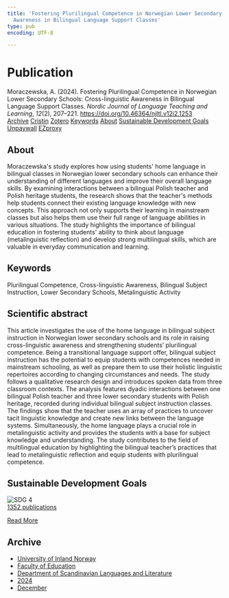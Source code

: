 ```yaml
---
title: 'Fostering Plurilingual Competence in Norwegian Lower Secondary Schools: Cross-linguistic
  Awareness in Bilingual Language Support Classes'
type: pub
encoding: UTF-8

---
```

<h1>Publication</h1>
<article id="csl-bib-container-XVWWKTM2" class="csl-bib-container">
  <div class="csl-bib-body"> <div class="csl-entry">Moraczewska, A. (2024). Fostering Plurilingual Competence in Norwegian Lower Secondary Schools: Cross-linguistic Awareness in Bilingual Language Support Classes. <i>Nordic Journal of Language Teaching and Learning</i>, <i>12</i>(2), 207–221. <a href="https://doi.org/10.46364/njltl.v12i2.1253">https://doi.org/10.46364/njltl.v12i2.1253</a></div> </div>
  <div class="csl-bib-buttons">
    <a href="#taxonomy-article-XVWWKTM2" alt="archive" class="csl-bib-button">Archive</a>
    <a href="https://app.cristin.no/results/show.jsf?id=2333405" alt="Cristin" class="csl-bib-button">Cristin</a>
    <a href="http://zotero.org/groups/5881554/items/XVWWKTM2" alt="Zotero" class="csl-bib-button">Zotero</a>
    <a href="#keywords-article-XVWWKTM2" alt="keywords" class="csl-bib-button">Keywords</a>
    <a href="#about-article-XVWWKTM2" alt="about_pub" class="csl-bib-button">About</a>
    <a href="#sdg-article-XVWWKTM2" alt="sdg" class="csl-bib-button">Sustainable Development Goals</a>
    <a href="https://journal.uia.no/index.php/NJLTL/article/download/1253/1091" alt="Unpaywall" class="csl-bib-button">Unpaywall</a>
    <a href="https://journal.uia.no/index.php/NJLTL/article/download/1253/1091" alt="EZproxy" class="csl-bib-button">EZproxy</a>
  </div>
  <div id="csl-bib-meta-container-XVWWKTM2"></div>
</article>
<div id="csl-bib-meta-XVWWKTM2" class="csl-bib-meta">
  <article id="about-article-XVWWKTM2" class="about_pub-article">
    <h1>About</h1>
    Moraczewska's study explores how using students' home language in bilingual classes in Norwegian lower secondary schools can enhance their understanding of different languages and improve their overall language skills. By examining interactions between a bilingual Polish teacher and Polish heritage students, the research shows that the teacher's methods help students connect their existing language knowledge with new concepts. This approach not only supports their learning in mainstream classes but also helps them use their full range of language abilities in various situations. The study highlights the importance of bilingual education in fostering students' ability to think about language (metalinguistic reflection) and develop strong multilingual skills, which are valuable in everyday communication and learning.
  </article>
  <article id="keywords-article-XVWWKTM2" class="keywords-article">
    <h1>Keywords</h1>
    Plurilingual Competence, Cross-linguistic Awareness, Bilingual Subject Instruction, Lower Secondary Schools, Metalinguistic Activity
  </article>
  <article id="abstract-article-XVWWKTM2" class="abstract-article">
    <h1>Scientific abstract</h1>
    This article investigates the use of the home language in bilingual subject instruction in Norwegian lower secondary schools and its role in raising cross-linguistic awareness and strengthening students’ plurilingual competence. Being a transitional language support offer, bilingual subject instruction has the potential to equip students with competences needed in mainstream schooling, as well as prepare them to use their holistic linguistic repertoires according to changing circumstances and needs. The study follows a qualitative research design and introduces spoken data from three classroom contexts. The analysis features dyadic interactions between one bilingual Polish teacher and three lower secondary students with Polish heritage, recorded during individual bilingual subject instruction classes. The findings show that the teacher uses an array of practices to uncover tacit linguistic knowledge and create new links between the language systems. Simultaneously, the home language plays a crucial role in metalinguistic activity and provides the students with a base for subject knowledge and understanding. The study contributes to the field of multilingual education by highlighting the bilingual teacher’s practices that lead to metalinguistic reflection and equip students with plurilingual competence.
  </article>
  <article id="sdg-article-XVWWKTM2" class="sdg-article">
    <h1>Sustainable Development Goals</h1>
    <div class="sdg-container"><div id="sdg4" class="sdg">
        <img src="{{< params subfolder >}}images/sdg/sdg04_en.png" class="image" alt="SDG 4">
        <div class="sdg-overlay">
          <a href="{{< params subfolder >}}en/archive/?sdg=4#archive" class="sdg-publication-count"><span>1352</span> publications</a>
          <p><a href="https://sdgs.un.org/goals/goal4" class="sdg-read-more">Read More</a></p>
        </div>
      </div></div>
  </article>
  <article id="taxonomy-article-XVWWKTM2" class="taxonomy-article">
    <h1>Archive</h1>
    <ul>
      <li><a href="{{< params subfolder >}}en/archive/?key=3DCRN523">University of Inland Norway</a></li>
      <li><a href="{{< params subfolder >}}en/archive/?key=WYNZA47F">Faculty of Education</a></li>
      <li><a href="{{< params subfolder >}}en/archive/?key=T9U6ILTU">Department of Scandinavian Languages and Literature</a></li>
      <li><a href="{{< params subfolder >}}en/archive/?key=CAQL5F23">2024</a></li>
      <li><a href="{{< params subfolder >}}en/archive/?key=GHDRL3E6">December</a></li>
    </ul>
  </article>
</div>
